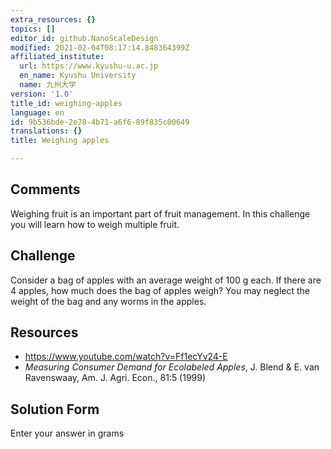 ```yaml
---
extra_resources: {}
topics: []
editor_id: github.NanoScaleDesign
modified: 2021-02-04T08:17:14.848364399Z
affiliated_institute:
  url: https://www.kyushu-u.ac.jp
  en_name: Kyushu University
  name: 九州大学
version: '1.0'
title_id: weighing-apples
language: en
id: 9b536bde-2e78-4b71-a6f6-89f835c00649
translations: {}
title: Weighing apples

---
```


## Comments
Weighing fruit is an important part of fruit management. In this challenge you will learn how to weigh multiple fruit.

## Challenge
Consider a bag of apples with an average weight of 100 g each. If there are 4 apples, how much does the bag of apples weigh? You may neglect the weight of the bag and any worms in the apples.

## Resources
- https://www.youtube.com/watch?v=Ff1ecYv24-E
- _Measuring Consumer Demand for Ecolabeled Apples_, J. Blend & E. van Ravenswaay, Am. J. Agri. Econ., 81:5 (1999)


## Solution Form
Enter your answer in grams


